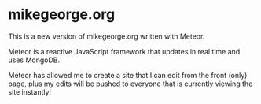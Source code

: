 # mikegeorge.org

This is a new version of mikegeorge.org written with Meteor.

Meteor is a reactive JavaScript framework that updates in real time and uses MongoDB.

Meteor has allowed me to create a site that I can edit from the front (only) page,
plus my edits will be pushed to everyone that is currently viewing the site instantly!
